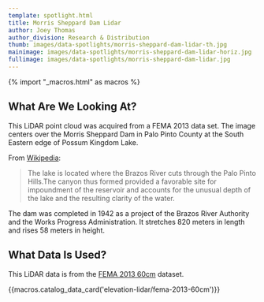 ```yaml
---
template: spotlight.html
title: Morris Sheppard Dam Lidar
author: Joey Thomas
author_division: Research & Distribution
thumb: images/data-spotlights/morris-sheppard-dam-lidar-th.jpg
mainimage: images/data-spotlights/morris-sheppard-dam-lidar-horiz.jpg
fullimage: images/data-spotlights/morris-sheppard-dam-lidar.jpg
---
```

{% import "_macros.html" as macros %}

## What Are We Looking At?
This LiDAR point cloud was acquired from a FEMA 2013 data set. The image centers over the Morris Sheppard Dam in Palo Pinto County at the South Eastern edge of Possum Kingdom Lake.

From [Wikipedia](http://en.wikipedia.org/wiki/Possum_Kingdom_Lake):

>The lake is located where the Brazos River cuts through the Palo Pinto Hills.The canyon thus formed provided a favorable site for impoundment of the reservoir and accounts for the unusual depth of the lake and the resulting clarity of the water.

The dam was completed in 1942 as a project of the Brazos River Authority and the Works Progress Administration. It stretches 820 meters in length and rises 58 meters in height.

## What Data Is Used?
This LiDAR data is from the [FEMA 2013 60cm](data-catalog/elevation-lidar/fema-2013-60cm) dataset.

{{macros.catalog_data_card('elevation-lidar/fema-2013-60cm')}}